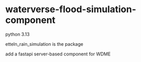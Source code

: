 # waterverse-flood-simulation-component

python 3.13

etteln_rain_simulation is the package

add a fastapi server-based component for WDME
